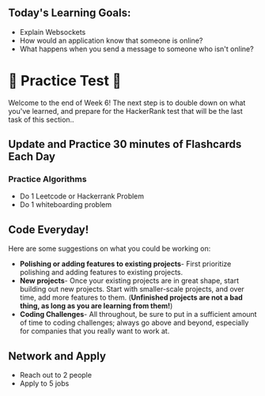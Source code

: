 ## Today's Learning Goals:

- Explain Websockets
- How would an application know that someone is online?
- What happens when you send a message to someone who isn't online?


# 🚨 Practice Test 🚨 

Welcome to the end of Week 6! The next step is to double down on what you've learned, and prepare for the HackerRank test that will be the last task of this section..

## Update and Practice 30 minutes of Flashcards Each Day

### Practice Algorithms
* Do 1 Leetcode or Hackerrank Problem
* Do 1 whiteboarding problem

## Code Everyday!

Here are some suggestions on what you could be working on:

* **Polishing or adding features to existing projects**- First prioritize polishing and adding features to existing projects.
* **New projects**- Once your existing projects are in great shape, start building out new projects. Start with smaller-scale projects, and over time, add more features to them. (**Unfinished projects are not a bad thing, as long as you are learning from them!**)
* **Coding Challenges**- All throughout, be sure to put in a sufficient amount of time to coding challenges; always go above and beyond, especially for companies that you really want to work at.

## Network and Apply

* Reach out to 2 people
* Apply to 5 jobs